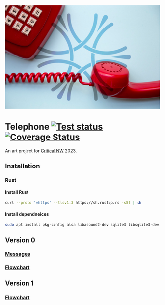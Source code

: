 ![](docs/telephone.png)

# Telephone [![Test status](https://github.com/matthewtole/telephone/actions/workflows/test.yml/badge.svg)](https://github.com/matthewtole/telephone/actions/workflows/test.yml?query=branch%3Amain) [![Coverage Status](https://coveralls.io/repos/github/matthewtole/telephone/badge.svg?branch=main)](https://coveralls.io/github/matthewtole/telephone?branch=main)

An art project for [Critical NW](https://criticalnw.org) 2023.

## Installation

### Rust

#### Install Rust

```sh
curl --proto '=https' --tlsv1.3 https://sh.rustup.rs -sSf | sh
```

#### Install dependneices

```sh
sudo apt install pkg-config alsa libasound2-dev sqlite3 libsqlite3-dev
```

## Version 0

### [Messages](docs/v0-messages.md)

### [Flowchart](docs/v0-flowchart.md)

## Version 1

### [Flowchart](docs/v1-flowchart.md)
